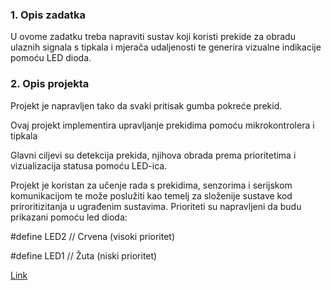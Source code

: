 ### 1. Opis zadatka

U ovome zadatku treba napraviti sustav koji koristi prekide za obradu ulaznih signala s tipkala i mjerača udaljenosti te generira vizualne indikacije pomoću LED dioda.

### 2. Opis projekta

Projekt je napravljen tako da svaki pritisak gumba pokreće prekid.

Ovaj projekt implementira upravljanje prekidima pomoću mikrokontrolera i tipkala

Glavni ciljevi su detekcija prekida, njihova obrada prema prioritetima i vizualizacija statusa pomoću LED-ica.

Projekt je koristan za učenje rada s prekidima, senzorima i serijskom komunikacijom te može poslužiti kao temelj za složenije sustave kod priroritizitanja u ugrađenim sustavima.
Prioriteti su napravljeni da budu prikazani pomoću led dioda:

#define LED2 // Crvena (visoki prioritet)

#define LED1 // Žuta (niski prioritet)


[Link](https://wokwi.com/projects/427255141919498241)
